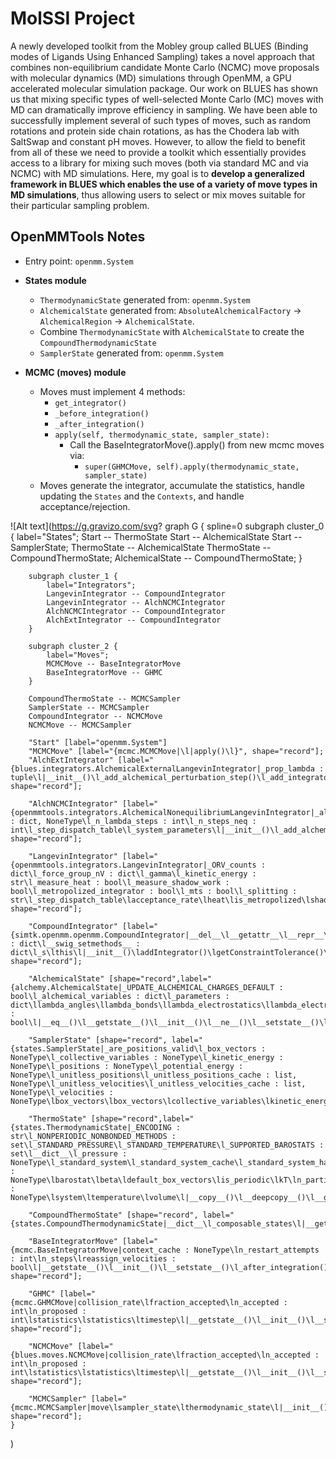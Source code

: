 # MolSSI Project
A newly developed toolkit from the Mobley group called BLUES (Binding modes of Ligands Using Enhanced Sampling) takes a novel approach that combines non-equilibrium candidate Monte Carlo (NCMC) move proposals with molecular dynamics (MD) simulations through OpenMM, a GPU accelerated molecular simulation package. Our work on BLUES has shown us that mixing specific types of well-selected Monte Carlo (MC) moves with MD can dramatically improve efficiency in sampling. We have been able to successfully implement several of such types of moves, such as random rotations and protein side chain rotations, as has the Chodera lab with SaltSwap and constant pH moves. However, to allow the field to benefit from all of these we need to provide a toolkit which essentially provides access to a library for mixing such moves (both via standard MC and via NCMC) with MD simulations.
Here, my goal is to **develop a generalized framework in BLUES which enables the use of a variety of move types in MD simulations**, thus allowing users to select or mix moves suitable for their particular sampling problem.

## OpenMMTools Notes
- Entry point: `openmm.System`
- **States module**
    - `ThermodynamicState` generated from: `openmm.System`
    - `AlchemicalState` generated from: `AbsoluteAlchemicalFactory` -> `AlchemicalRegion` -> `AlchemicalState`.
    - Combine `ThermodynamicState` with `AlchemicalState` to create the `CompoundThermodynamicState`
    - `SamplerState` generated from: `openmm.System`

- **MCMC (moves) module**
    - Moves must implement 4 methods:
        - `get_integrator()`
        - `_before_integration()`
        - `_after_integration()`
        - `apply(self, thermodynamic_state, sampler_state):`
            - Call the BaseIntegratorMove().apply() from new mcmc moves via:
                - `super(GHMCMove, self).apply(thermodynamic_state, sampler_state)`
    - Moves generate the integrator, accumulate the statistics, handle updating the `States` and the `Contexts`, and handle acceptance/rejection.

![Alt text](https://g.gravizo.com/svg?
    graph G {
        spline=0
        subgraph cluster_0 {
            label="States";
            Start -- ThermoState
            Start -- AlchemicalState
            Start -- SamplerState;
            ThermoState -- AlchemicalState
            ThermoState -- CompoundThermoState;
            AlchemicalState -- CompoundThermoState;
        }

        subgraph cluster_1 {
            label="Integrators";
            LangevinIntegrator -- CompoundIntegrator
            LangevinIntegrator -- AlchNCMCIntegrator
            AlchNCMCIntegrator -- CompoundIntegrator
            AlchExtIntegrator -- CompoundIntegrator
        }

        subgraph cluster_2 {
            label="Moves";
            MCMCMove -- BaseIntegratorMove
            BaseIntegratorMove -- GHMC
        }

        CompoundThermoState -- MCMCSampler
        SamplerState -- MCMCSampler
        CompoundIntegrator -- NCMCMove
        NCMCMove -- MCMCSampler

        "Start" [label="openmm.System"]
        "MCMCMove" [label="{mcmc.MCMCMove|\l|apply()\l}", shape="record"];
        "AlchExtIntegrator" [label="{blues.integrators.AlchemicalExternalLangevinIntegrator|_prop_lambda : tuple\l|__init__()\l_add_alchemical_perturbation_step()\l_add_integrator_steps()\l_get_prop_lambda()\lgetLogAcceptanceProbability()\lreset()\l}", shape="record"];

        "AlchNCMCIntegrator" [label="{openmmtools.integrators.AlchemicalNonequilibriumLangevinIntegrator|_alchemical_functions : dict, NoneType\l_n_lambda_steps : int\l_n_steps_neq : int\l_step_dispatch_table\l_system_parameters\l|__init__()\l_add_alchemical_perturbation_step()\l_add_alchemical_reset_step()\l_add_global_variables()\l_add_integrator_steps()\l_add_update_alchemical_parameters_step()\l}", shape="record"];

        "LangevinIntegrator" [label="{openmmtools.integrators.LangevinIntegrator|_ORV_counts : dict\l_force_group_nV : dict\l_gamma\l_kinetic_energy : str\l_measure_heat : bool\l_measure_shadow_work : bool\l_metropolized_integrator : bool\l_mts : bool\l_splitting : str\l_step_dispatch_table\lacceptance_rate\lheat\lis_metropolized\lshadow_work\l|__init__()\l_add_O_step()\l_add_R_step()\l_add_V_step()\l_add_global_variables()\l_add_integrator_steps()\l_add_metropolize_finish()\l_add_metropolize_start()\l_get_energy_with_units()\l_parse_splitting_string()\l_sanity_check()\l_substep_function()\l_verify_metropolization()\lget_acceptance_rate()\lget_heat()\lget_shadow_work()\lreset()\lreset_ghmc_statistics()\lreset_heat()\lreset_shadow_work()\lreset_steps()\l}", shape="record"];

        "CompoundIntegrator" [label="{simtk.openmm.openmm.CompoundIntegrator|__del__\l__getattr__\l__repr__\l__setattr__\l__swig_destroy__\l__swig_getmethods__ : dict\l__swig_setmethods__ : dict\l_s\lthis\l|__init__()\laddIntegrator()\lgetConstraintTolerance()\lgetCurrentIntegrator()\lgetIntegrator()\lgetNumIntegrators()\lgetStepSize()\lsetConstraintTolerance()\lsetCurrentIntegrator()\lsetStepSize()\lstep()\l}", shape="record"];

        "AlchemicalState" [shape="record",label="{alchemy.AlchemicalState|_UPDATE_ALCHEMICAL_CHARGES_DEFAULT : bool\l_alchemical_variables : dict\l_parameters : dict\llambda_angles\llambda_bonds\llambda_electrostatics\llambda_electrostatics\llambda_sterics\llambda_torsions\lupdate_alchemical_charges : bool\l|__eq__()\l__getstate__()\l__init__()\l__ne__()\l__setstate__()\l__str__()\l_apply_to_system()\l_find_exact_pme_forces()\l_find_force_groups_to_update()\l_get_supported_parameters()\l_get_system_lambda_parameters()\l_initialize()\l_on_setattr()\l_set_alchemical_parameters()\l_set_exact_pme_charges()\l_set_force_update_charge_parameter()\l_standardize_system()\lapply_to_context()\lapply_to_system()\lcheck_system_consistency()\lfrom_system()\lget_alchemical_variable()\lset_alchemical_parameters()\lset_alchemical_variable()\l}"];

        "SamplerState" [shape="record", label="{states.SamplerState|_are_positions_valid\l_box_vectors : NoneType\l_collective_variables : NoneType\l_kinetic_energy : NoneType\l_positions : NoneType\l_potential_energy : NoneType\l_unitless_positions\l_unitless_positions_cache : list, NoneType\l_unitless_velocities\l_unitless_velocities_cache : list, NoneType\l_velocities : NoneType\lbox_vectors\lbox_vectors\lcollective_variables\lkinetic_energy\ln_particles\lpositions\lpotential_energy\ltotal_energy\lvelocities\lvelocities\lvolume\l|__getitem__()\l__getstate__()\l__init__()\l__setstate__()\l_initialize()\l_read_collective_variables()\l_read_context_state()\l_set_positions()\l_set_velocities()\lapply_to_context()\lfrom_context()\lhas_nan()\lis_context_compatible()\lupdate_from_context()\l}"];

        "ThermoState" [shape="record",label="{states.ThermodynamicState|_ENCODING : str\l_NONPERIODIC_NONBONDED_METHODS : set\l_STANDARD_PRESSURE\l_STANDARD_TEMPERATURE\l_SUPPORTED_BAROSTATS : set\l__dict__\l_pressure : NoneType\l_standard_system\l_standard_system_cache\l_standard_system_hash\l_standardize_system\l_temperature : NoneType\lbarostat\lbeta\ldefault_box_vectors\lis_periodic\lkT\ln_particles\lpressure\lpressure : NoneType\lsystem\ltemperature\lvolume\l|__copy__()\l__deepcopy__()\l__getstate__()\l__init__()\l__setstate__()\l_apply_to_context_in_state()\l_check_system_consistency()\l_compute_reduced_potential()\l_compute_standard_system_hash()\l_find_barostat()\l_find_force_groups_to_update()\l_find_thermostat()\l_initialize()\l_is_barostat_consistent()\l_is_integrator_thermostated()\l_loop_over_integrators()\l_pop_barostat()\l_remove_thermostat()\l_set_barostat_pressure()\l_set_barostat_temperature()\l_set_context_barostat()\l_set_context_thermostat()\l_set_integrator_temperature()\l_set_system_pressure()\l_set_system_temperature()\l_standardize_system()\l_unsafe_set_system()\l_update_standard_system()\lapply_to_context()\lcreate_context()\lget_system()\lget_volume()\lis_context_compatible()\lis_state_compatible()\lreduced_potential()\lreduced_potential_at_states()\lset_system()\l}"];

        "CompoundThermoState" [shape="record", label="{states.CompoundThermodynamicState|__dict__\l_composable_states\l|__getattr__()\l__getstate__()\l__init__()\l__setattr__()\l__setstate__()\l_apply_to_context_in_state()\l_find_force_groups_to_update()\l_on_setattr_callback()\l_standardize_system()\lapply_to_context()\lget_system()\lis_context_compatible()\lset_system()\l}"];

        "BaseIntegratorMove" [label="{mcmc.BaseIntegratorMove|context_cache : NoneType\ln_restart_attempts : int\ln_steps\lreassign_velocities : bool\l|__getstate__()\l__init__()\l__setstate__()\l_after_integration()\l_before_integration()\l_get_integrator()\lapply()\l}", shape="record"];

        "GHMC" [label="{mcmc.GHMCMove|collision_rate\lfraction_accepted\ln_accepted : int\ln_proposed : int\lstatistics\lstatistics\ltimestep\l|__getstate__()\l__init__()\l__setstate__()\l_after_integration()\l_get_integrator()\lapply()\lreset_statistics()\l}", shape="record"];

        "NCMCMove" [label="{blues.moves.NCMCMove|collision_rate\lfraction_accepted\ln_accepted : int\ln_proposed : int\lstatistics\lstatistics\ltimestep\l|__getstate__()\l__init__()\l__setstate__()\l_after_integration()\l_get_integrator()\lapply()\lreset_statistics()\l}", shape="record"];

        "MCMCSampler" [label="{mcmc.MCMCSampler|move\lsampler_state\lthermodynamic_state\l|__init__()\lminimize()\lrun()\l}", shape="record"];
    }
)
